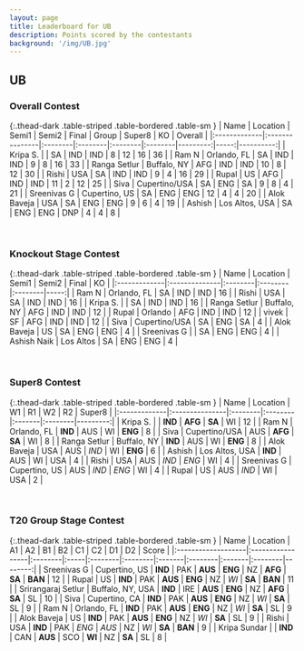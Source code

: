 ```yaml
---
layout: page
title: Leaderboard for UB
description: Points scored by the contestants
background: '/img/UB.jpg'
---
```

<link href="https://maxcdn.bootstrapcdn.com/bootstrap/3.3.6/css/bootstrap.min.css" rel="stylesheet" />
<script src="https://maxcdn.bootstrapcdn.com/bootstrap/3.3.6/js/bootstrap.min.js"></script>


## UB


### Overall Contest 


{:.thead-dark .table-striped .table-bordered .table-sm }
| Name         | Location       | Semi1   | Semi2   | Final   | Group   |   Super8 |   KO |   Overall |
|:-------------|:---------------|:--------|:--------|:--------|:--------|---------:|-----:|----------:|
| Kripa S.     |                | SA      | IND     | IND     | 8       |       12 |   16 |        36 |
| Ram N        | Orlando, FL    | SA      | IND     | IND     | 9       |        8 |   16 |        33 |
| Ranga Setlur | Buffalo, NY    | AFG     | IND     | IND     | 10      |        8 |   12 |        30 |
| Rishi        | USA            | SA      | IND     | IND     | 9       |        4 |   16 |        29 |
| Rupal        | US             | AFG     | IND     | IND     | 11      |        2 |   12 |        25 |
| Siva         | Cupertino/USA  | SA      | ENG     | SA      | 9       |        8 |    4 |        21 |
| Sreenivas G  | Cupertino, US  | SA      | ENG     | ENG     | 12      |        4 |    4 |        20 |
| Alok Baveja  | USA            | SA      | ENG     | ENG     | 9       |        6 |    4 |        19 |
| Ashish       | Los Altos, USA | SA      | ENG     | ENG     | DNP     |        4 |    4 |         8 |

 <br>

### Knockout Stage Contest 


{:.thead-dark .table-striped .table-bordered .table-sm }
| Name         | Location      | Semi1   | Semi2   | Final   |   KO |
|:-------------|:--------------|:--------|:--------|:--------|-----:|
| Ram N        | Orlando, FL   | SA      | IND     | IND     |   16 |
| Rishi        | USA           | SA      | IND     | IND     |   16 |
| Kripa S.     |               | SA      | IND     | IND     |   16 |
| Ranga Setlur | Buffalo, NY   | AFG     | IND     | IND     |   12 |
| Rupal        | Orlando       | AFG     | IND     | IND     |   12 |
| vivek        | SF            | AFG     | IND     | IND     |   12 |
| Siva         | Cupertino/USA | SA      | ENG     | SA      |    4 |
| Alok Baveja  | US            | SA      | ENG     | ENG     |    4 |
| Sreenivas G  |               | SA      | ENG     | ENG     |    4 |
| Ashish Naik  | Los Altos     | SA      | ENG     | ENG     |    4 |

 <br>

### Super8 Contest 


{:.thead-dark .table-striped .table-bordered .table-sm }
| Name         | Location       | W1      | R1      | W2     | R2      |   Super8 |
|:-------------|:---------------|:--------|:--------|:-------|:--------|---------:|
| Kripa S.     |                | **IND** | **AFG** | **SA** | WI      |       12 |
| Ram N        | Orlando, FL    | **IND** | AUS     | WI     | **ENG** |        8 |
| Siva         | Cupertino/USA  | AUS     | **AFG** | **SA** | WI      |        8 |
| Ranga Setlur | Buffalo, NY    | **IND** | AUS     | WI     | **ENG** |        8 |
| Alok Baveja  | USA            | AUS     | *IND*   | WI     | **ENG** |        6 |
| Ashish       | Los Altos, USA | **IND** | AUS     | WI     | USA     |        4 |
| Rishi        | USA            | AUS     | *IND*   | *ENG*  | WI      |        4 |
| Sreenivas G  | Cupertino, US  | AUS     | *IND*   | *ENG*  | WI      |        4 |
| Rupal        | US             | AUS     | *IND*   | WI     | USA     |        2 |

 <br>

### T20 Group Stage Contest 


{:.thead-dark .table-striped .table-bordered .table-sm }
| Name               | Location         | A1      | A2   | B1      | B2      | C1     | C2      | D1     | D2      |   Score |
|:-------------------|:-----------------|:--------|:-----|:--------|:--------|:-------|:--------|:-------|:--------|--------:|
| Sreenivas G        | Cupertino, US    | **IND** | PAK  | **AUS** | **ENG** | NZ     | **AFG** | **SA** | **BAN** |      12 |
| Rupal              | US               | **IND** | PAK  | **AUS** | **ENG** | NZ     | *WI*    | **SA** | **BAN** |      11 |
| Srirangaraj Setlur | Buffalo, NY, USA | **IND** | IRE  | **AUS** | **ENG** | NZ     | **AFG** | **SA** | SL      |      10 |
| Siva               | Cupertino, CA    | **IND** | PAK  | **AUS** | **ENG** | NZ     | *WI*    | **SA** | SL      |       9 |
| Ram N              | Orlando, FL      | **IND** | PAK  | **AUS** | **ENG** | NZ     | *WI*    | **SA** | SL      |       9 |
| Alok Baveja        | US               | **IND** | PAK  | **AUS** | **ENG** | NZ     | *WI*    | **SA** | SL      |       9 |
| Rishi              | USA              | **IND** | PAK  | *ENG*   | *AUS*   | NZ     | *WI*    | **SA** | **BAN** |       9 |
| Kripa Sundar       |                  | **IND** | CAN  | **AUS** | SCO     | **WI** | NZ      | **SA** | SL      |       8 |

 <br>


<br>
